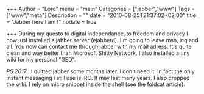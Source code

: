+++
Author = "Lord"
menu = "main"
Categories = ["jabber","www"]
Tags = ["www","meta"]
Description = ""
date = "2010-08-25T21:37:02+02:00"
title = "Jabber here I am !"
nodate = true

+++
During my questo to digital independance, to freedom and privacy I now just installed a jabber server (ejabberd). I'm going to leave msn, icq and all. You now can contact me through jabber with my mail adress. It's quite clean and way better than Microsoft Shitty Network.
I also installed a tiny wiki for my personal "GED".

*PS 2017 :* I quitted jabber some months later. I don't need it. In fact the only instant messaging i still use is IRC. It may last many years. I also dropped the wiki. I rely on micro snippet inside the shell (see the foldcat article).
